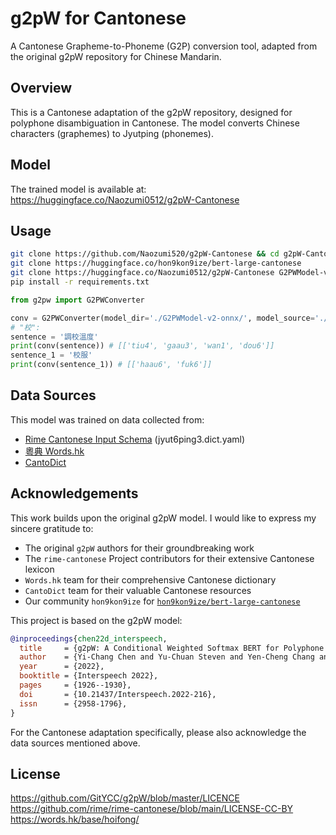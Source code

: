 # g2pW for Cantonese
A Cantonese Grapheme-to-Phoneme (G2P) conversion tool, adapted from the original g2pW repository for Chinese Mandarin.

## Overview
This is a Cantonese adaptation of the g2pW repository, designed for polyphone disambiguation in Cantonese. The model converts Chinese characters (graphemes) to Jyutping (phonemes).

## Model
The trained model is available at:  
https://huggingface.co/Naozumi0512/g2pW-Cantonese

## Usage
```bash
git clone https://github.com/Naozumi520/g2pW-Cantonese && cd g2pW-Cantonese
git clone https://huggingface.co/hon9kon9ize/bert-large-cantonese
git clone https://huggingface.co/Naozumi0512/g2pW-Cantonese G2PWModel-v2-onnx
pip install -r requirements.txt
```
```python
from g2pw import G2PWConverter

conv = G2PWConverter(model_dir='./G2PWModel-v2-onnx/', model_source='./bert-large-cantonese/')
# "校":
sentence = '調校溫度'
print(conv(sentence)) # [['tiu4', 'gaau3', 'wan1', 'dou6']]
sentence_1 = '校服'
print(conv(sentence_1)) # [['haau6', 'fuk6']]
```

## Data Sources
This model was trained on data collected from:
- [Rime Cantonese Input Schema](https://github.com/rime/rime-cantonese) (jyut6ping3.dict.yaml)
- [粵典 Words.hk](https://words.hk/)
- [CantoDict](https://cantonese.sheik.co.uk/)


## Acknowledgements
This work builds upon the original g2pW model. I would like to express my sincere gratitude to:

- The original `g2pW` authors for their groundbreaking work
- The `rime-cantonese` Project contributors for their extensive Cantonese lexicon
- `Words.hk` team for their comprehensive Cantonese dictionary
- `CantoDict` team for their valuable Cantonese resources
- Our community `hon9kon9ize` for [`hon9kon9ize/bert-large-cantonese`](https://huggingface.co/hon9kon9ize/bert-large-cantonese)

This project is based on the g2pW model:

```bibtex
@inproceedings{chen22d_interspeech,
  title     = {g2pW: A Conditional Weighted Softmax BERT for Polyphone Disambiguation in Mandarin},
  author    = {Yi-Chang Chen and Yu-Chuan Steven and Yen-Cheng Chang and Yi-Ren Yeh},
  year      = {2022},
  booktitle = {Interspeech 2022},
  pages     = {1926--1930},
  doi       = {10.21437/Interspeech.2022-216},
  issn      = {2958-1796},
}
```

For the Cantonese adaptation specifically, please also acknowledge the data sources mentioned above.

## License
https://github.com/GitYCC/g2pW/blob/master/LICENCE  
https://github.com/rime/rime-cantonese/blob/main/LICENSE-CC-BY  
https://words.hk/base/hoifong/
